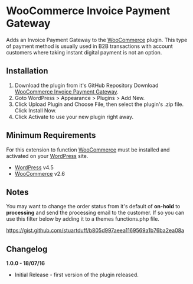 # WooCommerce Invoice Payment Gateway
Adds an Invoice Payment Gateway to the [WooCommerce](https://www.woocommerce.com/) plugin. This type of payment method is usually used in B2B transactions with account customers where taking instant digital payment is not an option.

## Installation

1. Download the plugin from it's GitHub Repository Download [WooCommerce Invoice Payment Gateway](https://github.com/stuartduff/woocommerce-invoice-payment-gateway).
2. Goto WordPress > Appearance > Plugins > Add New.
3. Click Upload Plugin and Choose File, then select the plugin's .zip file. Click Install Now.
4. Click Activate to use your new plugin right away.

## Minimum Requirements

For this extension to function [WooCommerce](https://www.woocommerce.com/) must be installed and activated on your [WordPress](https://wordpress.org/) site.

* [WordPress](https://wordpress.org/) v4.5
* [WooCommerce](https://www.woocommerce.com/) v2.6

## Notes

You may want to change the order status from it's default of **on-hold** to **processing** and send the processing email to the customer. If so you can use this filter below by adding it to a themes functions.php file.

https://gist.github.com/stuartduff/b805d997aeea1169569a1b76ba2ea08a

## Changelog

**1.0.0 - 18/07/16**
* Initial Release - first version of the plugin released.
